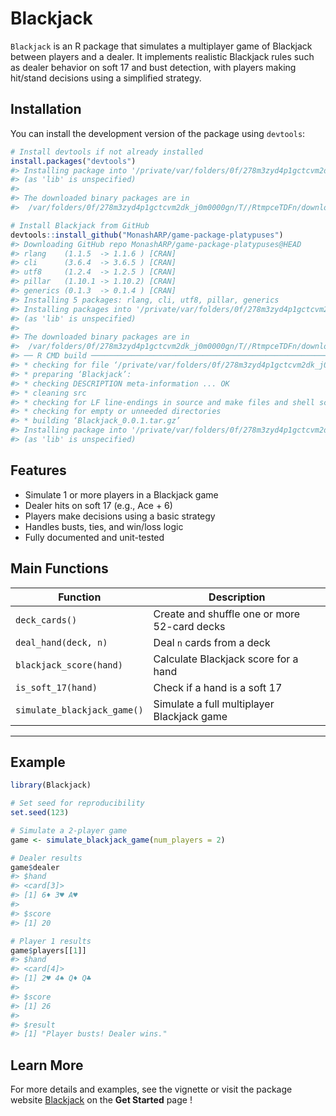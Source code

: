 
<!-- README.md is generated from README.Rmd. Please edit that file -->

# Blackjack

`Blackjack` is an R package that simulates a multiplayer game of
Blackjack between players and a dealer. It implements realistic
Blackjack rules such as dealer behavior on soft 17 and bust detection,
with players making hit/stand decisions using a simplified strategy.

## Installation

You can install the development version of the package using `devtools`:

``` r
# Install devtools if not already installed
install.packages("devtools")
#> Installing package into '/private/var/folders/0f/278m3zyd4p1gctcvm2dk_j0m0000gn/T/RtmpAnJMos/temp_libpath3eb1111f142f'
#> (as 'lib' is unspecified)
#> 
#> The downloaded binary packages are in
#>  /var/folders/0f/278m3zyd4p1gctcvm2dk_j0m0000gn/T//RtmpceTDFn/downloaded_packages

# Install Blackjack from GitHub
devtools::install_github("MonashARP/game-package-platypuses")
#> Downloading GitHub repo MonashARP/game-package-platypuses@HEAD
#> rlang    (1.1.5  -> 1.1.6 ) [CRAN]
#> cli      (3.6.4  -> 3.6.5 ) [CRAN]
#> utf8     (1.2.4  -> 1.2.5 ) [CRAN]
#> pillar   (1.10.1 -> 1.10.2) [CRAN]
#> generics (0.1.3  -> 0.1.4 ) [CRAN]
#> Installing 5 packages: rlang, cli, utf8, pillar, generics
#> Installing packages into '/private/var/folders/0f/278m3zyd4p1gctcvm2dk_j0m0000gn/T/RtmpAnJMos/temp_libpath3eb1111f142f'
#> (as 'lib' is unspecified)
#> 
#> The downloaded binary packages are in
#>  /var/folders/0f/278m3zyd4p1gctcvm2dk_j0m0000gn/T//RtmpceTDFn/downloaded_packages
#> ── R CMD build ─────────────────────────────────────────────────────────────────
#> * checking for file ‘/private/var/folders/0f/278m3zyd4p1gctcvm2dk_j0m0000gn/T/RtmpceTDFn/remotes86f948f1b51c/MonashARP-game-package-platypuses-3f815eb/DESCRIPTION’ ... OK
#> * preparing ‘Blackjack’:
#> * checking DESCRIPTION meta-information ... OK
#> * cleaning src
#> * checking for LF line-endings in source and make files and shell scripts
#> * checking for empty or unneeded directories
#> * building ‘Blackjack_0.0.1.tar.gz’
#> Installing package into '/private/var/folders/0f/278m3zyd4p1gctcvm2dk_j0m0000gn/T/RtmpAnJMos/temp_libpath3eb1111f142f'
#> (as 'lib' is unspecified)
```

## Features

- Simulate 1 or more players in a Blackjack game
- Dealer hits on soft 17 (e.g., Ace + 6)
- Players make decisions using a basic strategy
- Handles busts, ties, and win/loss logic
- Fully documented and unit-tested

## Main Functions

| Function                    | Description                                  |
|-----------------------------|----------------------------------------------|
| `deck_cards()`              | Create and shuffle one or more 52-card decks |
| `deal_hand(deck, n)`        | Deal `n` cards from a deck                   |
| `blackjack_score(hand)`     | Calculate Blackjack score for a hand         |
| `is_soft_17(hand)`          | Check if a hand is a soft 17                 |
| `simulate_blackjack_game()` | Simulate a full multiplayer Blackjack game   |

------------------------------------------------------------------------

## Example

``` r
library(Blackjack)

# Set seed for reproducibility
set.seed(123)

# Simulate a 2-player game
game <- simulate_blackjack_game(num_players = 2)

# Dealer results
game$dealer
#> $hand
#> <card[3]>
#> [1] 6♦ 3♥ A♥
#> 
#> $score
#> [1] 20

# Player 1 results
game$players[[1]]
#> $hand
#> <card[4]>
#> [1] 2♥ 4♠ Q♦ Q♣
#> 
#> $score
#> [1] 26
#> 
#> $result
#> [1] "Player busts! Dealer wins."
```

## Learn More

For more details and examples, see the vignette or visit the package
website
[Blackjack](https://monasharp.github.io/game-package-platypuses/) on the
**Get Started** page !
